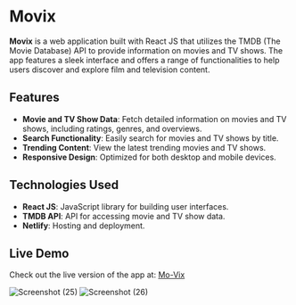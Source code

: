 # Movix

**Movix** is a web application built with React JS that utilizes the TMDB (The Movie Database) API to provide information on movies and TV shows. The app features a sleek interface and offers a range of functionalities to help users discover and explore film and television content.

## Features
- **Movie and TV Show Data**: Fetch detailed information on movies and TV shows, including ratings, genres, and overviews.
- **Search Functionality**: Easily search for movies and TV shows by title.
- **Trending Content**: View the latest trending movies and TV shows.
- **Responsive Design**: Optimized for both desktop and mobile devices.

## Technologies Used
- **React JS**: JavaScript library for building user interfaces.
- **TMDB API**: API for accessing movie and TV show data.
- **Netlify**: Hosting and deployment.

## Live Demo
Check out the live version of the app at: [Mo-Vix](https://mo-vix.netlify.app/)


![Screenshot (25)](https://github.com/user-attachments/assets/f062c4f8-a378-48d8-99c8-d8d4d3516810)
![Screenshot (26)](https://github.com/user-attachments/assets/18ca2139-e1ca-456a-8ddb-c902a35ed115)
